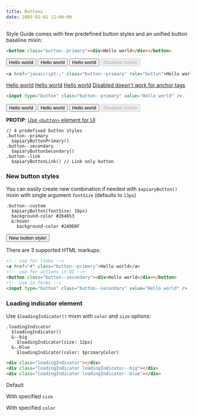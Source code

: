 ```yaml
---
title: Buttons
date: 2003-01-01 12:00:00
---
```


Style Guide comes with few predefined button styles and an unified button baseline mixin:

```html
<button class="button--primary"><div>Hello world</div></button>
```
<button class="button--primary"><div>Hello world</div></button>
<button class="button--secondary"><div>Hello world</div></button>
<button class="button--link"><div>Hello world</div></button>
<button class="button--primary" disabled><div>Disabled button</div></button>


```html
<a href="javascript:;" class="button--primary" role="button">Hello world</a>
```
<a href="javascript:;" class="button--primary" role="button">Hello world</a>
<a href="javascript:;" class="button--secondary" role="button">Hello world</a>
<a href="javascript:;" class="button--link" role="button">Hello world</a>
<a href="javascript:;" class="button--primary" role="button" disabled>Disabled doesn't work for anchor tags</a>

```html
<input type="button" class="button--primary" value="Hello world" />
```
<input type="button" class="button--primary" value="Hello world" />
<input type="button" class="button--secondary" value="Hello world" />
<input type="button" class="button--link" value="Hello world" />
<input type="button" class="button--primary" value="Disabled button" disabled />

**PROTIP**: [Use `<button>` element for UI](https://www.youtube.com/watch?v=CZGqnp06DnI)

```stylus
// 4 predefined button styles
.button--primary
  $apiaryButtonPrimary()
.button--secondary
  $apiaryButtonSecondary()
.button--link
  $apiaryButtonLink() // Link only button
```

### New button styles

You can easily create new combination if needed with `$apiaryButton()` mixin with single argument `fontSize` (defaults to `13px`)

```stylus
.button--custom
  $apiaryButton(fontSize: 18px)
  background-color #264653
  &:hover
    background-color #2A9D8F
```
<button class="button--custom"><div>New button style!</div></button>

There are 3 supported HTML markups:
```html
<!-- use for links -->
<a href="#" class="button--primary">Hello world</a>
<!-- use for actions in UI -->
<button class="button--secondary"><div>Hello world</div></button>
<!-- use in forms -->
<input type="button" class="button--secondary" value="Hello world" />
```

### Loading indicator element
Use `$loadingIndicator()` mixin with `color` and `size` options:


```stylus
.loadingIndicator
  $loadingIndicator()
  &--big
    $loadingIndicator(size: 12px)
  &--blue
    $loadingIndicator(color: $primaryColor)
```

```html
<div class="loadingIndicator"></div>
<div class="loadingIndicator loadingIndicator--big"></div>
<div class="loadingIndicator loadingIndicator--blue"></div>
```

Default
<div class="loadingIndicator"></div>

With specified `size`
<div class="loadingIndicator loadingIndicator--big"></div>

With specified `color`
<div class="loadingIndicator loadingIndicator--blue"></div>
